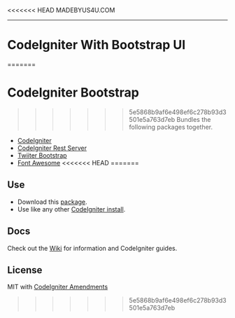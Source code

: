 <<<<<<< HEAD
MADEBYUS4U.COM

---------------------------------------------------------------------------------
# CodeIgniter With Bootstrap UI
=======
# CodeIgniter Bootstrap

>>>>>>> 5e5868b9af6e498ef6c278b93d3501e5a763d7eb
Bundles the following packages together.

* [CodeIgniter](https://github.com/bcit-ci/CodeIgniter)
* [CodeIgniter Rest Server](https://github.com/chriskacerguis/codeigniter-restserver)
* [Twiiter Bootstrap](https://github.com/twbs/bootstrap)
* [Font Awesome](https://github.com/FortAwesome/Font-Awesome)
<<<<<<< HEAD
=======

## Use

* Download this [package](https://github.com/sjlu/CodeIgniter-Bootstrap/archive/master.zip).
* Use like any other [CodeIgniter install](http://codeigniter.com/user_guide/installation/index.html). 

## Docs

Check out the [Wiki](https://github.com/sjlu/CodeIgniter-Bootstrap/wiki) for information and CodeIgniter guides.

## License

MIT with [CodeIgniter Amendments](http://codeigniter.com/user_guide/license.html)
>>>>>>> 5e5868b9af6e498ef6c278b93d3501e5a763d7eb
